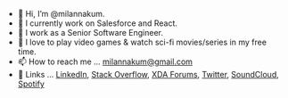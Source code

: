 - 👋 Hi, I’m @milannakum.
- 👀 I currently work on Salesforce and React.
- 🌱 I work as a Senior Software Engineer.
- 💞️ I love to play video games & watch sci-fi movies/series in my free time.
- 📫 How to reach me ... milannakum@gmail.com
- 🔗 Links ... [LinkedIn](https://www.linkedin.com/in/milannakum), [Stack Overflow](https://stackoverflow.com/story/milannakum), [XDA Forums](https://forum.xda-developers.com/m/milancnakum.8315660), [Twitter](https://twitter.com/milannakum), [SoundCloud](https://soundcloud.com/milannakum), [Spotify](https://open.spotify.com/user/214i73ergfii4fh2taqtyzniy)

<!---
milannakum/milannakum is a ✨ special ✨ repository because its `README.md` (this file) appears on your GitHub profile.
You can click the Preview link to take a look at your changes.
--->
